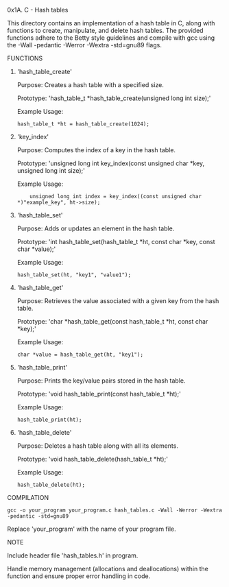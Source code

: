 0x1A. C - Hash tables

This directory contains an implementation of a hash table in C, along with functions to create, manipulate, and delete hash tables. The provided functions adhere to the Betty style guidelines and compile with gcc using the -Wall -pedantic -Werror -Wextra -std=gnu89 flags.


FUNCTIONS

1. 'hash_table_create'

   Purpose: Creates a hash table with a specified size.

   Prototype: 'hash_table_t *hash_table_create(unsigned long int size);'

   Example Usage:

       hash_table_t *ht = hash_table_create(1024);

2. 'key_index'

   Purpose: Computes the index of a key in the hash table.

   Prototype: 'unsigned long int key_index(const unsigned char *key, unsigned long int size);'

   Example Usage:

           unsigned long int index = key_index((const unsigned char *)"example_key", ht->size);

3. 'hash_table_set'

   Purpose: Adds or updates an element in the hash table.

   Prototype: 'int hash_table_set(hash_table_t *ht, const char *key, const char *value);'

   Example Usage:

       hash_table_set(ht, "key1", "value1");

4. 'hash_table_get'

   Purpose: Retrieves the value associated with a given key from the hash table.

   Prototype: 'char *hash_table_get(const hash_table_t *ht, const char *key);'

   Example Usage:

       char *value = hash_table_get(ht, "key1");

5. 'hash_table_print'

   Purpose: Prints the key/value pairs stored in the hash table.

   Prototype: 'void hash_table_print(const hash_table_t *ht);'

   Example Usage:

       hash_table_print(ht);

6. 'hash_table_delete'

   Purpose: Deletes a hash table along with all its elements.

   Prototype: 'void hash_table_delete(hash_table_t *ht);'

   Example Usage:

       hash_table_delete(ht);


COMPILATION

    gcc -o your_program your_program.c hash_tables.c -Wall -Werror -Wextra -pedantic -std=gnu89

Replace 'your_program' with the name of your program file.


NOTE

 Include header file 'hash_tables.h' in program.

 Handle memory management (allocations and deallocations) within the function and ensure proper error handling in code.
